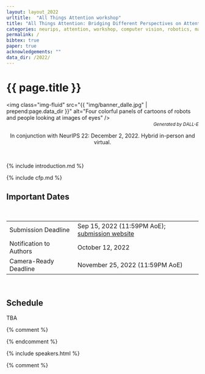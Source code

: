 ```yaml
---
layout: layout_2022
urltitle:  "All Things Attention workshop"
title: "All Things Attention: Bridging Different Perspectives on Attention"
categories: neurips, attention, workshop, computer vision, robotics, machine learning, gaze, interaction, neuroscience, cognitive psychology
permalink: /
bibtex: true
paper: true
acknowledgements: ""
data_dir: /2022/
---
```



# {{ page.title }}

<img class="img-fluid" src="{{ "img/banner_dalle.jpg" | prepend:page.data_dir }}" alt="Four colorful panels of cartoons of robots and people looking at images of eyes" />
<p style="text-align: right; font-size: smaller; font-style: italic; margin-top: -1em">Generated by DALL-E</p>

<p style="text-align: center;">
In conjunction with NeurIPS 22: December 2, 2022. Hybrid in-person and virtual.
</p>
<br />

{% include introduction.md %}

<!-- CfP stuff -->

<a class="anchor" id="calls"></a>
{% include cfp.md %}

<!--  Imp dates -->
<div class="row">
  <div class="col-xs-12"><a class="anchor" id="dates"></a>
    <h2>Important Dates</h2>
    <br>
    <table class="table table-striped">
      <tbody>
        <tr>
          <td>Submission Deadline</td>
          <td>Sep 15, 2022 (11:59PM AoE); <a href="https://openreview.net/group?id=NeurIPS.cc/2022/Workshop/Attention">submission website</a></td>
	      </tr>
        <tr>
          <td>Notification to Authors</td>
          <td>October 12, 2022</td>
        </tr>
        <tr>
          <td>Camera-Ready Deadline</td>
          <td>November 25, 2022 (11:59PM AoE)</td>
        </tr>
      </tbody>
    </table>
  </div>
</div><br>

<a class="anchor" id="schedule"></a>

## Schedule

TBA

{% comment %}
<!--<div class="row">
  <div class="col-xs-12">
     <p>
       Attending:
       <ul>
         <li>Registered CVPR attendees can find the relevant Zoom and Gatherly links at <a target="_blank" href="https://www.eventscribe.net/2021/2021CVPR/login.asp">https://www.eventscribe.net/2021/2021CVPR/login.asp</a></li>
	 <li>Others are welcome to join our livestream at <a href="https://youtu.be/ScoHuri_3hs">https://youtu.be/ScoHuri_3hs</a></li>
       </ul>
     </p> 
     <table class="table schedule" style="border:none !important;">
      <thead class="thead-light">
        <tr>
	  <th>Time in UTC</th>
	  <th>Start Time in UTC<span class="tz-offset"></span><b>*</b><br><span class="tz-subtext">(probably your time zone)</span></th>
          <th>Item</th>
        </tr>
      </thead>
      <tbody>
        <tr>
          <td>1:30pm - 1:35pm</td>
          <td class="to-local-time">20 Jun 2022 13:30:00 UTC</td>
          <td>Opening remark</td>
        </tr>
        <tr>
          <td>1:35pm - 2:15pm</td>
          <td class="to-local-time">20 Jun 2022 13:35:00 UTC</td>
          <td>Invited talk by Prof. Wei Shen</td>
        </tr>
        <tr>
          <td>2:15pm - 2:55pm</td>
          <td class="to-local-time">20 Jun 2022 14:15:00 UTC</td>
          <td>Invited talk by Prof. Gordon Wetzstein</td>
        </tr>
        <tr>
          <td>2:55pm - 3:00pm</td>
          <td class="to-local-time">20 Jun 2022 14:55:00 UTC</td>
          <td>Invited poster spotlight talk</td>
        </tr>
        <tr>
          <td>3:00pm - 4:00pm</td>
          <td class="to-local-time">20 Jun 2022 15:00:00 UTC</td>
          <td>Coffee break & poster presentation</td>
        </tr>
        <tr>
          <td>4:00pm - 5:10pm</td>
          <td class="to-local-time">20 Jun 2022 16:00:00 UTC</td>
          <td>Workshop paper presentation</td>
        </tr>
        <tr>
          <td>5:10pm - 5:50pm</td>
          <td class="to-local-time">20 Jun 2022 17:10:00 UTC</td>
          <td>Panel discussion</td>
        </tr>
        <tr>
          <td>5:50pm - 6:00pm</td>
          <td class="to-local-time">20 Jun 2022 17:50:00 UTC</td>
          <td>Award & closing remark</td>
        </tr>
        <tr>
          <td>8:15pm - 8:20pm</td>
          <td class="to-local-time">20 Jun 2021 20:15:00 UTC</td>
          <td>Award & closing remark</td>
        </tr>
      </tbody>
     </table>
     <span class="disclaimer">
     * This time is calculated to be in your computer's reported time zone.
     <br>
     For example, those in Los Angeles may see UTC-7,
     <br>
     while those in Berlin may see UTC+2.
     <br>
     <br>
     Please note that there may be differences to your actual time zone.</span>
  </div>
</div><br> -->
{% endcomment %}

<!-- Speakers -->

<a class="anchor" id="speakers"></a>

{% include speakers.html %}


{% comment %}
<!-- hacky div to hide the accepted papers for now -->
<div style="display:none">
<!-- accepted papers  -->
  <div class="row">
    <div class="col-xs-12"><a class="anchor" id="accepted-papers"></a>
      <h2>Accepted Full Papers</h2>

    <div class="paper">
          <span class="title">Learning-by-Novel-View-Synthesis for Full-Face Appearance-Based 3D Gaze Estimation</span>
          <span class="authors">Jiawei Qin, Takuru Shimoyama, Yusuke Sugano</span>
          <span class="award">Best Paper Award</span>
          <div class="btn-group btn-group-xs" role="group">
            <button class="btn btn-success">GAZE 2022</button>
            <!--<button class="btn btn-poster-id">Poster #12Xa</button>-->
      <a class="btn btn-default" target="_blank" href="https://openaccess.thecvf.com/content/CVPR2022W/GAZE/papers/Qin_Learning-by-Novel-View-Synthesis_for_Full-Face_Appearance-Based_3D_Gaze_Estimation_CVPRW_2022_paper.pdf"><i class="fas fa-file-pdf"></i> PDF (CVF)</a>
      <a class="btn btn-default" target="_blank" href="https://openaccess.thecvf.com/content/CVPR2022W/GAZE/supplemental/Qin_Learning-by-Novel-View-Synthesis_for_Full-Face_CVPRW_2022_supplemental.pdf"><i class="fas fa-file-pdf"></i> Suppl. (CVF)</a>
      <a class="btn btn-default" target="_blank" href="http://arxiv.org/abs/2201.07927"><i class="fas fa-archive"></i> arXiv</a>
        <a class="btn btn-default" target="_blank" href="https://youtu.be/BUFTzo5DqXc"><i class="fas fa-video"></i> Video</a>
            <!--<a class="btn btn-default" target="_blank" href=""><i class="fas fa-code"></i> Code</a>-->
          </div>
      </div>

    <div class="paper">
          <span class="title">Self-Attention with Convolution and Deconvolution for Efficient Eye Gaze Estimation from a Full Face Image</span>
          <span class="authors">Jun O Oh, Hyung Jin Chang, Sang-Il Choi</span>
          <div class="btn-group btn-group-xs" role="group">
            <button class="btn btn-success">GAZE 2022</button>
            <!--<button class="btn btn-poster-id">Poster #12Xa</button>-->
      <a class="btn btn-default" target="_blank" href="https://openaccess.thecvf.com/content/CVPR2022W/GAZE/papers/Oh_Self-Attention_With_Convolution_and_Deconvolution_for_Efficient_Eye_Gaze_Estimation_CVPRW_2022_paper.pdf"><i class="fas fa-file-pdf"></i> PDF (CVF)</a>
        <a class="btn btn-default" target="_blank" href="https://youtu.be/ANQ65NNNWNE"><i class="fas fa-video"></i> Video</a>
      <!--<a class="btn btn-default" target="_blank" href=""><i class="fas fa-file-pdf"></i> Suppl. (CVF)</a>-->
      <!--<a class="btn btn-default" target="_blank" href=""><i class="fas fa-archive"></i> arXiv</a>-->
            <!--<a class="btn btn-default" target="_blank" href=""><i class="fas fa-code"></i> Code</a>-->
          </div>
      </div>

    <div class="paper">
          <span class="title">Unsupervised Multi-View Gaze Representation Learning</span>
          <span class="authors">John Gideon, Shan Su, Simon Stent</span>
          <span class="award">Best Poster Award</span>
          <div class="btn-group btn-group-xs" role="group">
            <button class="btn btn-success">GAZE 2022</button>
            <!--<button class="btn btn-poster-id">Poster #12Xa</button>-->
      <a class="btn btn-default" target="_blank" href="https://openaccess.thecvf.com/content/CVPR2022W/GAZE/papers/Gideon_Unsupervised_Multi-View_Gaze_Representation_Learning_CVPRW_2022_paper.pdf"><i class="fas fa-file-pdf"></i> PDF (CVF)</a>
        <a class="btn btn-default" target="_blank" href="https://youtu.be/W0OK1vVtiEk"><i class="fas fa-video"></i> Video</a>
      <!--<a class="btn btn-default" target="_blank" href=""><i class="fas fa-file-pdf"></i> Suppl. (CVF)</a>-->
            <!--<a class="btn btn-default" target="_blank" href=""><i class="fas fa-archive"></i> arXiv</a>-->
            <!--<a class="btn btn-default" target="_blank" href=""><i class="fas fa-code"></i> Code</a>-->
          </div>
      </div>

    <div class="paper">
          <span class="title">ScanpathNet: A Recurrent Mixture Density Network for Scanpath Prediction</span>
          <span class="authors">Ryan Anthony J de Belen, Tomasz Bednarz, Arcot Sowmya</span>
          <span class="award">Best Paper Honourable Mention</span>
          <div class="btn-group btn-group-xs" role="group">
            <button class="btn btn-success">GAZE 2022</button>
            <!--<button class="btn btn-poster-id">Poster #12Xa</button>-->
      <a class="btn btn-default" target="_blank" href="https://openaccess.thecvf.com/content/CVPR2022W/GAZE/papers/de_Belen_ScanpathNet_A_Recurrent_Mixture_Density_Network_for_Scanpath_Prediction_CVPRW_2022_paper.pdf"><i class="fas fa-file-pdf"></i> PDF (CVF)</a>
      <a class="btn btn-default" target="_blank" href="https://openaccess.thecvf.com/content/CVPR2022W/GAZE/supplemental/de_Belen_ScanpathNet_A_Recurrent_CVPRW_2022_supplemental.pdf"><i class="fas fa-file-pdf"></i> Suppl. (CVF)</a>
        <a class="btn btn-default" target="_blank" href="https://youtu.be/8RXog3XkCl8"><i class="fas fa-video"></i> Video</a>
            <!--<a class="btn btn-default" target="_blank" href=""><i class="fas fa-archive"></i> arXiv</a>-->
            <!--<a class="btn btn-default" target="_blank" href=""><i class="fas fa-code"></i> Code</a>-->
          </div>
      </div>

    <div class="paper">
          <span class="title">One-Stage Object Referring with Gaze Estimation</span>
          <span class="authors">Jianhang Chen, Xu Zhang, Yue Wu, Shalini Ghosh, Pradeep Natarajan, Shih-Fu Chang, Jan Allebach</span>
          <div class="btn-group btn-group-xs" role="group">
            <button class="btn btn-success">GAZE 2022</button>
            <!--<button class="btn btn-poster-id">Poster #12Xa</button>-->
      <a class="btn btn-default" target="_blank" href="https://openaccess.thecvf.com/content/CVPR2022W/GAZE/papers/Chen_One-Stage_Object_Referring_With_Gaze_Estimation_CVPRW_2022_paper.pdf"><i class="fas fa-file-pdf"></i> PDF (CVF)</a>
        <a class="btn btn-default" target="_blank" href="https://youtu.be/SkjtCXX-aJY"><i class="fas fa-video"></i> Video</a>
      <!--<a class="btn btn-default" target="_blank" href=""><i class="fas fa-file-pdf"></i> Suppl. (CVF)</a>-->
            <!--<a class="btn btn-default" target="_blank" href=""><i class="fas fa-archive"></i> arXiv</a>-->
            <!--<a class="btn btn-default" target="_blank" href=""><i class="fas fa-code"></i> Code</a>-->
          </div>
      </div>

    <div class="paper">
          <span class="title">Characterizing Target-absent Human Attention</span>
          <span class="authors">Yupei Chen, Zhibo Yang, Souradeep Chakraborty, Sounak Mondal, Seoyoung Ahn, Dimitris Samaras, Minh Hoai, Gregory Zelinsky</span>
          <div class="btn-group btn-group-xs" role="group">
            <button class="btn btn-success">GAZE 2022</button>
            <!--<button class="btn btn-poster-id">Poster #12Xa</button>-->
      <a class="btn btn-default" target="_blank" href="https://openaccess.thecvf.com/content/CVPR2022W/GAZE/papers/Chen_Characterizing_Target-Absent_Human_Attention_CVPRW_2022_paper.pdf"><i class="fas fa-file-pdf"></i> PDF (CVF)</a>
      <a class="btn btn-default" target="_blank" href="https://openaccess.thecvf.com/content/CVPR2022W/GAZE/supplemental/Chen_Characterizing_Target-Absent_Human_CVPRW_2022_supplemental.pdf"><i class="fas fa-file-pdf"></i> Suppl. (CVF)</a>
        <a class="btn btn-default" target="_blank" href="https://youtu.be/SIVywYz2pNs"><i class="fas fa-video"></i> Video</a>
            <!--<a class="btn btn-default" target="_blank" href=""><i class="fas fa-archive"></i> arXiv</a>-->
            <!--<a class="btn btn-default" target="_blank" href=""><i class="fas fa-code"></i> Code</a>-->
          </div>
      </div>

    <br><br>

    <!-- <a class="anchor" id="invited-posters"></a>
      <h2>Invited Posters</h2>

    <div class="paper">
          <span class="title">Dynamic 3D Gaze from Afar: Deep Gaze Estimation from Temporal Eye-Head-Body Coordination</span>
          <span class="authors">Soma Nonaka, Shohei Nobuhara, Ko Nishino</span>
          <div class="btn-group btn-group-xs" role="group">
            <button class="btn btn-primary">CVPR 2022</button>
      
      <a class="btn btn-default" target="_blank" href="https://vision.ist.i.kyoto-u.ac.jp/pubs/SNonaka_CVPR22.pdf"><i class="fas fa-file-pdf"></i> PDF</a>
      <a class="btn btn-default" target="_blank" href="https://vision.ist.i.kyoto-u.ac.jp/pubs/SNonaka_CVPR22_supp.pdf"><i class="fas fa-file-pdf"></i> Supp.</a>
      <a class="btn btn-default" target="_blank" href=""><i class="fas fa-archive"></i> arXiv</a>
            <a class="btn btn-default" target="_blank" href="https://github.com/kyotovision-public/dynamic-3d-gaze-from-afar"><i class="fas fa-code"></i> Code</a>
      <a class="btn btn-default" target="_blank" href="https://youtu.be/IEc8E4e4mXU"><i class="fas fa-video"></i> Video</a>
          </div>
      </div> 
      -->

    </div>
  </div>
  <br><br>
</div>

{% endcomment %}

{% comment %}
<div class="row" id="programcommittee">
  <div class="col-xs-12">
    <h2>Program Committee</h2>
  </div>
</div>

<div class="row">
  <div class="col-xs-3">
    <div class="people-name"><a target="_blank"
      href=
      "https://ykotseruba.github.io/">
      Yulia Kotseruba</a><h6>
      York University</h6></div>
    <div class="people-name"><a target="_blank"
      href=
      "https://www.chengshuli.me/">
      Chengshu (Eric) Li</a><h6>
      Stanford University</h6></div>
    <div class="people-name"><a target="_blank"
      href=
      "https://sites.google.com/oakland.edu/human-centered-engineering">
      Hyungil Kim</a><h6>
      Oakland University</h6></div>
    <div class="people-name"><a target="_blank"
      href=
      "https://sushrutthorat.com/">
      Sushrut Thorat</a><h6>
      Radboud University</h6></div>
  </div>
  <div class="col-xs-3">
    <div class="people-name"><a target="_blank"
      href=
      "https://mklissa.github.io/">
      Martin Klissarov</a><h6>
      McGill University</h6></div>
    <div class="people-name"><a target="_blank"
        href=
        "https://david-abel.github.io/">
        David Abel</a><h6>
        Deepmind</h6>
    </div>
    <div class="people-name"><a target="_blank"
      href=
      "https://www.linkedin.com/in/david-nicholson-b27b69a4/">
      David Nicholson</a><h6>
      Embedded Intelligence</h6>
    </div>
    <div class="people-name"><a target="_blank"
      href=
      "http://wyblelab.com/">
      Brad Wyble</a><h6>
      Pennsylvania State University</h6>
    </div>
  </div>

  <div class="col-xs-3">
    <div class="people-name"><a target="_blank"
      href=
      "https://prashnani.github.io/">
      Ekta Prashnani</a><h6>
      NVIDIA</h6>
    </div>  
  </div>
</div>
<br>

{% endcomment %}


<a class="anchor" id="panelists"></a>

## Panelists

{% assign speaker_panelists = site.data.speakers | where: "panelist", true %}
{% assign panelists = speaker_panelists | concat: site.data.panelists %}
{% include headshots_centered.html people=panelists %}


<a class="anchor" id="organizers"></a>

## Organizers

{% include headshots_centered.html people=site.data.organizers %}


{% comment %}
<!-- <div class="row">
  <div class="col-xs-12"><a class="anchor" id="sponsors"></a>
    <h2>Workshop sponsored by:</h2>
  </div>
</div>

<div class="row">
  <div class="col-xs-4 sponsor">
    <a href="https://www.nvidia.com/"><img src="img/nvidia.jpg" /></a>
  </div>
  <div class="col-xs-4 sponsor">
    <a href="https://www.tobii.com/"><img src="img/tobii.jpg" /></a>
  </div>
  <div class="col-xs-4 sponsor">
    <a href="https://www.google.com/"><img src="img/google.png" /></a>
  </div>
</div> -->
{% endcomment %}
